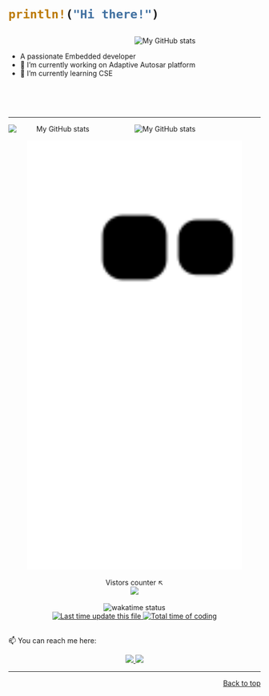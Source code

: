<h1>

```Rust
println!("Hi there!")
```
</h1>

<!-- START -->

<img alt="My GitHub stats" src="https://github-readme-stats.vercel.app/api?username=Sarah-56&count_private=true&theme=tokyonight&show_icons=true&include_all_commits=true" align="right" width="50%" />
<br>


- A passionate Embedded developer
- 🔭 I’m currently working on Adaptive Autosar platform
- 🌱 I’m currently learning CSE
<br />
<br />
<br />

--------------

<p align="center">
<img alt="My GitHub stats" src="https://github-readme-stats.vercel.app/api/top-langs/?username=Sarah-56&langs_count=8&layout=compact&theme=tokyonight" align="left" width="40%"/>
<p><img alt="My GitHub stats" src="https://github-readme-streak-stats.herokuapp.com?user=Sarah-56&theme=tokyonight&date_format=j%20M%5B%20Y%5D" align="right" width="50%" /></p> 

</p>
<br>
<!-- contribution snake -->
<p align="center">
    <img alt="contribution snake" width="85%" src="https://raw.githubusercontent.com/Sarah-56/Sarah-56/output/github-contribution-grid-snake.svg" />
</p>

<p align="center">Vistors counter ↖ <br>
  <img alr="Vistors counter ↖" src="https://profile-counter.glitch.me/Sarah-56/count.svg"/>
</p>

<!-- More details -->
<p align="center">

  <img alt="wakatime status" src="https://github-readme-stats.vercel.app/api/wakatime?username=Sarah_Hijazy&layout=compact&theme=tokyonight&hide=other" width="70%">
  <br>
  
  <!-- Badges -->
  <a href="https://github.com/Sarah-56/Sarah-56" target="_blank">
    <img alt="Last time update this file" src="https://img.shields.io/github/last-commit/Sarah-56/Sarah-56?label=profile%20updated&style=flat-square"/>
  </a>
  <!-- Wakatime badge -->
  <a href="https://wakatime.com/@d00f6d0d-e378-4be0-95e6-b453ef337cf3">
    <img alt="Total time of coding" src="https://wakatime.com/badge/user/d00f6d0d-e378-4be0-95e6-b453ef337cf3/project/9171cf93-1e06-4a5e-bbfc-233f4a7c0fa8.svg"/>
  </a>
</p>
<br>
📫 You can reach me here:  
<p align="center">
<a href="https://www.linkedin.com/in/sarah-mohamed-247b44192/" target="_blank">
    <img src="https://img.shields.io/badge/linkedin-%230077B5.svg?&style=for-the-badge&logo=linkedin&logoColor=white" />
  </a>

<a href="mailto:sarah.mohamed.hijazy@gmail.com" target="_blank">
    <img src="https://img.shields.io/badge/mail-%230077B5.svg?&style=for-the-badge&logo=gmail&logoColor=white" />
 </a>
</p>
 
 - - - - 
 <p  align="right">
  <a href="#top">Back to top</a>
 </p>
